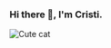 ### Hi there 👋, I'm Cristi.

![Cute cat](https://media.giphy.com/media/VHYtiOgRpFPwkESEbF/giphy.gif)
